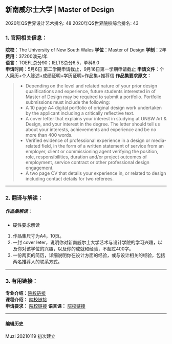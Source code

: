 ## 新南威尔士大学 | Master of Design

2020年QS世界设计艺术排名: 48
2020年QS世界院校综合排名: 43  

### 1. 官网相关信息：

**院校**：The University of New South Wales
**学位**：Master of Design
**学制**：2年  
**费用**：37200澳元/年  
**语言**：TOEFL总分90；IELTS总分6.5，单科6.0  
**申请时间**：5月6日 第二学期申请截止，9月16日第一学期申请截止
**申请文件**：个人简历+个人陈述+成绩证明+学历证明+作品集+推荐信
**作品集要求原文：**

> - Depending on the level and related nature of your prior design qualifications and experience, future students interested in of Master of Design may be required to submit a portfolio. Portfolio submissions must include the following:
> - A 10 page A4 digital portfolio of original design work undertaken by the applicant including a critically reflective text.
> - A cover letter that explains your interest in studying at UNSW Art & Design, and your interest in the degree. The letter should tell us about your interests, achievements and experience and be no more than 400 words.
> - Verified evidence of professional experience in a design or media-related field, in the form of a written statement of service from an employer, client or commissioning agent verifying the position, role, responsibilities, duration and/or project outcomes of employment, service contract or other professional design engagement.
> - A two page CV that details your experience in, or related to design including contact details for two referees.

---

### 2. 翻译与解读：


##### 作品集解读：
- 硬性要求解读
1. 作品集尺寸为A4，10页。
2. 一封 cover leter，说明你对新南威尔士大学艺术与设计学院的学习兴趣，以及你对该学位的兴趣，以及你的成就和经验，不超过400字。
3. 一份两页的简历，详细说明你在设计方面的经验，或与设计相关的经验，包括两名推荐人的联系方式。



---


### 3. 有用链接：

**专业介绍：**[院校链接](https://artdesign.unsw.edu.au/future-students/postgraduate-coursework-degrees/master-design)  
**课程介绍：** [院校链接](https://artdesign.unsw.edu.au/future-students/postgraduate-coursework-degrees/master-design#overview)  
**申请要求：** [院校链接](https://artdesign.unsw.edu.au/future-students/postgraduate-coursework-degrees/master-design#admission)
**语言课：** [院校链接](https://www.unswglobal.unsw.edu.au/programs-courses/english-language/)


---


#### 编辑历史
Muzi 20210119 初次建立

